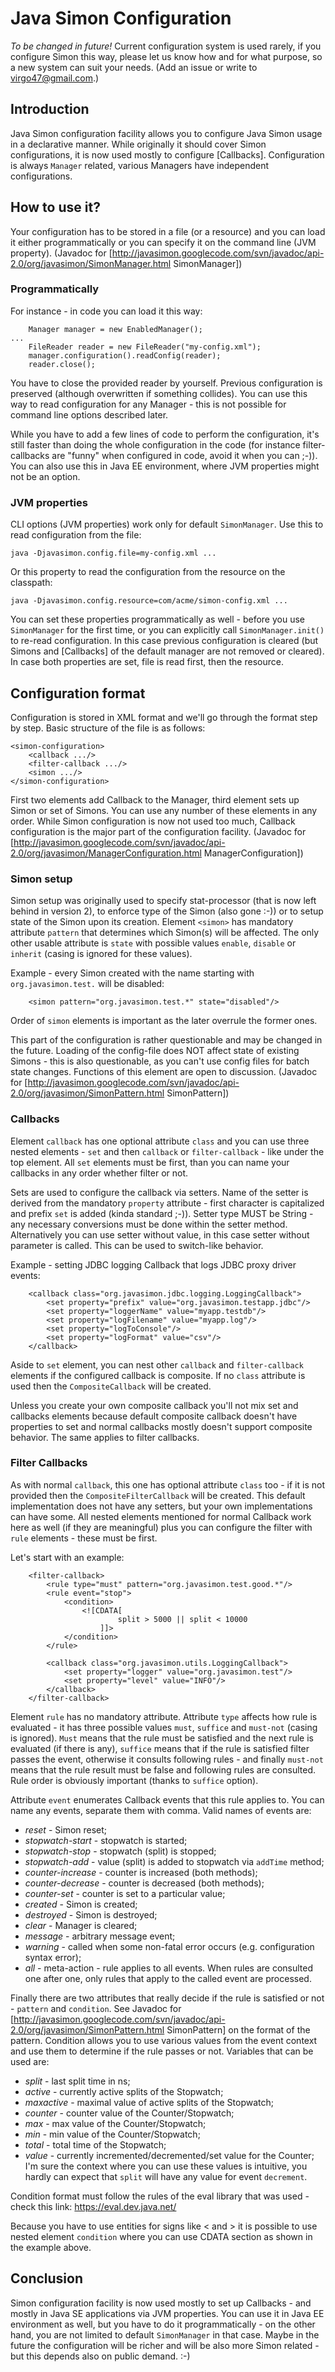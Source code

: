 # Java Simon Configuration

*To be changed in future!* Current configuration system is used rarely, if you
configure Simon this way, please let us know how and for what purpose, so a new
system can suit your needs. (Add an issue or write to virgo47@gmail.com.)

## Introduction

Java Simon configuration facility allows you to configure Java Simon usage
in a declarative manner. While originally it should cover Simon configurations,
it is now used mostly to configure [Callbacks]. Configuration is always
`Manager` related, various Managers have independent configurations.

## How to use it?

Your configuration has to be stored in a file (or a resource) and you can load it either programmatically or you can specify it on the command line (JVM property). (Javadoc for [http://javasimon.googlecode.com/svn/javadoc/api-2.0/org/javasimon/SimonManager.html SimonManager])

### Programmatically

For instance - in code you can load it this way:
```
	Manager manager = new EnabledManager();
...
	FileReader reader = new FileReader("my-config.xml");
	manager.configuration().readConfig(reader);
	reader.close();
```

You have to close the provided reader by yourself. Previous configuration is preserved (although overwritten if something collides). You can use this way to read configuration for any Manager - this is not possible for command line options described later.

While you have to add a few lines of code to perform the configuration, it's still faster than doing the whole configuration in the code (for instance filter-callbacks are "funny" when configured in code, avoid it when you can ;-)). You can also use this in Java EE environment, where JVM properties might not be an option.

### JVM properties

CLI options (JVM properties) work only for default `SimonManager`. Use this to read configuration from the file:
```
java -Djavasimon.config.file=my-config.xml ...
```

Or this property to read the configuration from the resource on the classpath:
```
java -Djavasimon.config.resource=com/acme/simon-config.xml ...
```

You can set these properties programmatically as well - before you use `SimonManager` for the first time, or you can explicitly call `SimonManager.init()` to re-read configuration. In this case previous configuration is cleared (but Simons and [Callbacks] of the default manager are not removed or cleared). In case both properties are set, file is read first, then the resource.

## Configuration format

Configuration is stored in XML format and we'll go through the format step by step. Basic structure of the file is as follows:
```
<simon-configuration>
	<callback .../>
	<filter-callback .../>
	<simon .../>
</simon-configuration>
```

First two elements add Callback to the Manager, third element sets up Simon or set of Simons. You can use any number of these elements in any order. While Simon configuration is now not used too much, Callback configuration is the major part of the configuration facility. (Javadoc for [http://javasimon.googlecode.com/svn/javadoc/api-2.0/org/javasimon/ManagerConfiguration.html ManagerConfiguration])

### Simon setup

Simon setup was originally used to specify stat-processor (that is now left behind in version 2), to enforce type of the Simon (also gone :-)) or to setup state of the Simon upon its creation. Element `<simon>` has mandatory attribute `pattern` that determines which Simon(s) will be affected. The only other usable attribute is `state` with possible values `enable`, `disable` or `inherit` (casing is ignored for these values).

Example - every Simon created with the name starting with `org.javasimon.test.` will be disabled:
```
	<simon pattern="org.javasimon.test.*" state="disabled"/>
```

Order of `simon` elements is important as the later overrule the former ones.

This part of the configuration is rather questionable and may be changed in the future. Loading of the config-file does NOT affect state of existing Simons - this is also questionable, as you can't use config files for batch state changes. Functions of this element are open to discussion. (Javadoc for [http://javasimon.googlecode.com/svn/javadoc/api-2.0/org/javasimon/SimonPattern.html SimonPattern])

### Callbacks

Element `callback` has one optional attribute `class` and you can use three nested elements - `set` and then `callback` or `filter-callback` - like under the top element. All `set` elements must be first, than you can name your callbacks in any order whether filter or not.

Sets are used to configure the callback via setters. Name of the setter is derived from the mandatory `property` attribute - first character is capitalized and prefix `set` is added (kinda standard ;-)). Setter type MUST be String - any necessary conversions must be done within the setter method. Alternatively you can use setter without value, in this case setter without parameter is called. This can be used to switch-like behavior.

Example - setting JDBC logging Callback that logs JDBC proxy driver events:
```
	<callback class="org.javasimon.jdbc.logging.LoggingCallback">
		<set property="prefix" value="org.javasimon.testapp.jdbc"/>
		<set property="loggerName" value="myapp.testdb"/>
		<set property="logFilename" value="myapp.log"/>
 		<set property="logToConsole"/>
		<set property="logFormat" value="csv"/>
	</callback>
```

Aside to `set` element, you can nest other `callback` and `filter-callback` elements if the configured callback is composite. If no `class` attribute is used then the `CompositeCallback` will be created.

Unless you create your own composite callback you'll not mix set and callbacks elements because default composite callback doesn't have properties to set and normal callbacks mostly doesn't support composite behavior. The same applies to filter callbacks.

### Filter Callbacks

As with normal `callback`, this one has optional attribute `class` too - if it is not provided then the `CompositeFilterCallback` will be created. This default implementation does not have any setters, but your own implementations can have some. All nested elements mentioned for normal Callback work here as well (if they are meaningful) plus you can configure the filter with `rule` elements - these must be first.

Let's start with an example:
```
	<filter-callback>
		<rule type="must" pattern="org.javasimon.test.good.*"/>
		<rule event="stop">
			<condition>
				<![CDATA[
						split > 5000 || split < 10000
					]]>
			</condition>
		</rule>

		<callback class="org.javasimon.utils.LoggingCallback">
			<set property="logger" value="org.javasimon.test"/>
			<set property="level" value="INFO"/>
		</callback>
	</filter-callback>
```

Element `rule` has no mandatory attribute. Attribute `type` affects how rule is evaluated - it has three possible values `must`, `suffice` and `must-not` (casing is ignored). `Must` means that the rule must be satisfied and the next rule is evaluated (if there is any), `suffice` means that if the rule is satisfied filter passes the event, otherwise it consults following rules - and finally `must-not` means that the rule result must be false and following rules are consulted. Rule order is obviously important (thanks to `suffice` option).

Attribute `event` enumerates Callback events that this rule applies to. You can name any events, separate them with comma. Valid names of events are:
  * *reset* - Simon reset;
  * *stopwatch-start* - stopwatch is started;
  * *stopwatch-stop* - stopwatch (split) is stopped;
  * *stopwatch-add* - value (split) is added to stopwatch via `addTime` method;
  * *counter-increase* - counter is increased (both methods);
  * *counter-decrease* - counter is decreased (both methods);
  * *counter-set* - counter is set to a particular value;
  * *created* - Simon is created;
  * *destroyed* - Simon is destroyed;
  * *clear* - Manager is cleared;
  * *message* - arbitrary message event;
  * *warning* - called when some non-fatal error occurs (e.g. configuration syntax error);
  * *all* - meta-action - rule applies to all events.
When rules are consulted one after one, only rules that apply to the called event are processed.

Finally there are two attributes that really decide if the rule is satisfied or not - `pattern` and `condition`. See Javadoc for [http://javasimon.googlecode.com/svn/javadoc/api-2.0/org/javasimon/SimonPattern.html SimonPattern] on the format of the pattern. Condition allows you to use various values from the event context and use them to determine if the rule passes or not. Variables that can be used are:
  * *split* - last split time in ns;
  * *active* - currently active splits of the Stopwatch;
  * *maxactive* - maximal value of active splits of the Stopwatch;
  * *counter* - counter value of the Counter/Stopwatch;
  * *max* - max value of the Counter/Stopwatch;
  * *min* - min value of the Counter/Stopwatch;
  * *total* - total time of the Stopwatch;
  * *value* - currently incremented/decremented/set value for the Counter;
I'm sure the context where you can use these values is intuitive, you hardly can expect that `split` will have any value for event `decrement`.

Condition format must follow the rules of the eval library that was used - check this link: https://eval.dev.java.net/

Because you have to use entities for signs like < and > it is possible to use nested element `condition` where you can use CDATA section as shown in the example above.

## Conclusion

Simon configuration facility is now used mostly to set up Callbacks - and mostly in Java SE applications via JVM properties. You can use it in Java EE environment as well, but you have to do it programmatically - on the other hand, you are not limited to default `SimonManager` in that case. Maybe in the future the configuration will be richer and will be also more Simon related - but this depends also on public demand. :-)